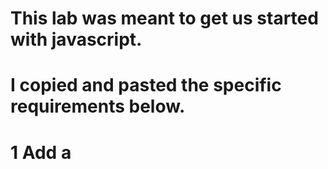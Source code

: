 # This lab was meant to get us started with javascript.

# I copied and pasted the specific requirements below.
# 1 Add a <script> element to the body where you'll place JavaScript code for Lab 1.
# 2 Create a variable called name using let and assign your full name to it.
# 3 Use document.writeln() to output "Lab 1. Completed by " and your name variable using string concatenation.
# 4 Use console.log() to output "This is Lab 1. Completed by " + name. Note: press F12 or go to Tools -> Developer Tools in you browser to open the Developer Tools. Then in Developer Tools, open "Console" to see the output.
# 5 Output content to the div with id="output" using the following assignment statement: document.getElementById('output').innerHTML = "This is my first JavaScript lab assignment.";
# 6 Add a for loop that outputs all values from 1-10. Use document.getElementById().innerHTML to output the value to the div with id="values". You must output all 10 values using the loop (not a single output statement). Separate each value with an HTML <br> element.
# 7 Add a while loop that adds all values from 1-10 together as a sum and output the final value. Use document.getElementById().innerHTML to output the value to the div with id="sum".
# 8 Create 3 numeric variables a, b, and c. Assign values to them. Output their sum using a document.writeln() statement.
# 9 Use a condition to compare variables a and b. Output "a < b" or "a > b" using a document.writeln() statement.
# 10 Use an alert() to output the value of your name variable and the results of typeof name.
